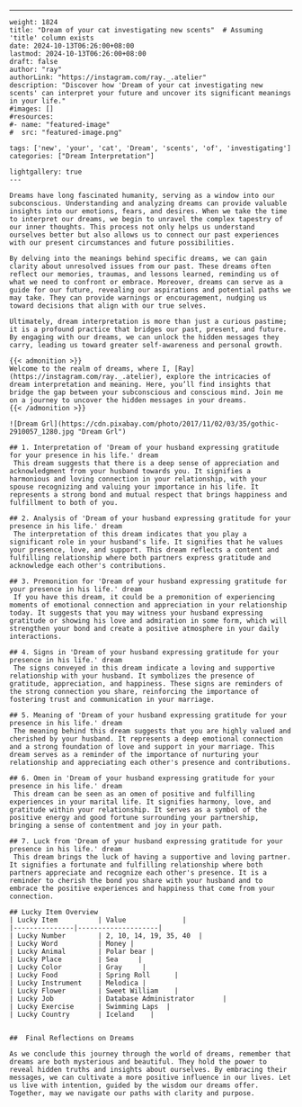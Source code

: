 ---
    weight: 1824
    title: "Dream of your cat investigating new scents"  # Assuming 'title' column exists
    date: 2024-10-13T06:26:00+08:00
    lastmod: 2024-10-13T06:26:00+08:00
    draft: false
    author: "ray"
    authorLink: "https://instagram.com/ray._.atelier"
    description: "Discover how 'Dream of your cat investigating new scents' can interpret your future and uncover its significant meanings in your life."
    #images: []
    #resources:
    #- name: "featured-image"
    #  src: "featured-image.png"
    
    tags: ['new', 'your', 'cat', 'Dream', 'scents', 'of', 'investigating']
    categories: ["Dream Interpretation"]
    
    lightgallery: true
    ---
    
    Dreams have long fascinated humanity, serving as a window into our subconscious. Understanding and analyzing dreams can provide valuable insights into our emotions, fears, and desires. When we take the time to interpret our dreams, we begin to unravel the complex tapestry of our inner thoughts. This process not only helps us understand ourselves better but also allows us to connect our past experiences with our present circumstances and future possibilities.
    
    By delving into the meanings behind specific dreams, we can gain clarity about unresolved issues from our past. These dreams often reflect our memories, traumas, and lessons learned, reminding us of what we need to confront or embrace. Moreover, dreams can serve as a guide for our future, revealing our aspirations and potential paths we may take. They can provide warnings or encouragement, nudging us toward decisions that align with our true selves.
    
    Ultimately, dream interpretation is more than just a curious pastime; it is a profound practice that bridges our past, present, and future. By engaging with our dreams, we can unlock the hidden messages they carry, leading us toward greater self-awareness and personal growth.
    
    {{< admonition >}}
    Welcome to the realm of dreams, where I, [Ray](https://instagram.com/ray._.atelier), explore the intricacies of dream interpretation and meaning. Here, you’ll find insights that bridge the gap between your subconscious and conscious mind. Join me on a journey to uncover the hidden messages in your dreams.
    {{< /admonition >}}
    
    ![Dream Grl](https://cdn.pixabay.com/photo/2017/11/02/03/35/gothic-2910057_1280.jpg "Dream Grl")
    
    ## 1. Interpretation of 'Dream of your husband expressing gratitude for your presence in his life.' dream
     This dream suggests that there is a deep sense of appreciation and acknowledgment from your husband towards you. It signifies a harmonious and loving connection in your relationship, with your spouse recognizing and valuing your importance in his life. It represents a strong bond and mutual respect that brings happiness and fulfillment to both of you.
    
    ## 2. Analysis of 'Dream of your husband expressing gratitude for your presence in his life.' dream
     The interpretation of this dream indicates that you play a significant role in your husband's life. It signifies that he values your presence, love, and support. This dream reflects a content and fulfilling relationship where both partners express gratitude and acknowledge each other's contributions.
    
    ## 3. Premonition for 'Dream of your husband expressing gratitude for your presence in his life.' dream
     If you have this dream, it could be a premonition of experiencing moments of emotional connection and appreciation in your relationship today. It suggests that you may witness your husband expressing gratitude or showing his love and admiration in some form, which will strengthen your bond and create a positive atmosphere in your daily interactions.
    
    ## 4. Signs in 'Dream of your husband expressing gratitude for your presence in his life.' dream
     The signs conveyed in this dream indicate a loving and supportive relationship with your husband. It symbolizes the presence of gratitude, appreciation, and happiness. These signs are reminders of the strong connection you share, reinforcing the importance of fostering trust and communication in your marriage.
    
    ## 5. Meaning of 'Dream of your husband expressing gratitude for your presence in his life.' dream
     The meaning behind this dream suggests that you are highly valued and cherished by your husband. It represents a deep emotional connection and a strong foundation of love and support in your marriage. This dream serves as a reminder of the importance of nurturing your relationship and appreciating each other's presence and contributions.
    
    ## 6. Omen in 'Dream of your husband expressing gratitude for your presence in his life.' dream
     This dream can be seen as an omen of positive and fulfilling experiences in your marital life. It signifies harmony, love, and gratitude within your relationship. It serves as a symbol of the positive energy and good fortune surrounding your partnership, bringing a sense of contentment and joy in your path.
    
    ## 7. Luck from 'Dream of your husband expressing gratitude for your presence in his life.' dream
     This dream brings the luck of having a supportive and loving partner. It signifies a fortunate and fulfilling relationship where both partners appreciate and recognize each other's presence. It is a reminder to cherish the bond you share with your husband and to embrace the positive experiences and happiness that come from your connection.
    
    ## Lucky Item Overview
    | Lucky Item          | Value              |
    |---------------|--------------------|
    | Lucky Number        | 2, 10, 14, 19, 35, 40  |
    | Lucky Word          | Money |
    | Lucky Animal        | Polar bear |
    | Lucky Place         | Sea     |
    | Lucky Color         | Gray     |
    | Lucky Food          | Spring Roll      |
    | Lucky Instrument    | Melodica |
    | Lucky Flower        | Sweet William    |
    | Lucky Job           | Database Administrator       |
    | Lucky Exercise      | Swimming Laps  |
    | Lucky Country       | Iceland    |
    
    
    ##  Final Reflections on Dreams
    
    As we conclude this journey through the world of dreams, remember that dreams are both mysterious and beautiful. They hold the power to reveal hidden truths and insights about ourselves. By embracing their messages, we can cultivate a more positive influence in our lives. Let us live with intention, guided by the wisdom our dreams offer. Together, may we navigate our paths with clarity and purpose.
    